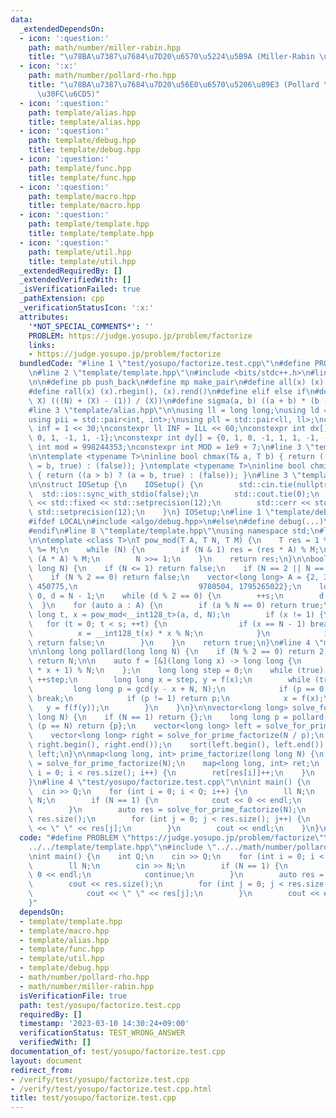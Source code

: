 ```yaml
---
data:
  _extendedDependsOn:
  - icon: ':question:'
    path: math/number/miller-rabin.hpp
    title: "\u78BA\u7387\u7684\u7D20\u6570\u5224\u5B9A (Miller-Rabin \u6CD5)"
  - icon: ':x:'
    path: math/number/pollard-rho.hpp
    title: "\u78BA\u7387\u7684\u7D20\u56E0\u6570\u5206\u89E3 (Pollard \u306E\u30ED\
      \u30FC\u6CD5)"
  - icon: ':question:'
    path: template/alias.hpp
    title: template/alias.hpp
  - icon: ':question:'
    path: template/debug.hpp
    title: template/debug.hpp
  - icon: ':question:'
    path: template/func.hpp
    title: template/func.hpp
  - icon: ':question:'
    path: template/macro.hpp
    title: template/macro.hpp
  - icon: ':question:'
    path: template/template.hpp
    title: template/template.hpp
  - icon: ':question:'
    path: template/util.hpp
    title: template/util.hpp
  _extendedRequiredBy: []
  _extendedVerifiedWith: []
  _isVerificationFailed: true
  _pathExtension: cpp
  _verificationStatusIcon: ':x:'
  attributes:
    '*NOT_SPECIAL_COMMENTS*': ''
    PROBLEM: https://judge.yosupo.jp/problem/factorize
    links:
    - https://judge.yosupo.jp/problem/factorize
  bundledCode: "#line 1 \"test/yosupo/factorize.test.cpp\"\n#define PROBLEM \"https://judge.yosupo.jp/problem/factorize\"\
    \n#line 2 \"template/template.hpp\"\n#include <bits/stdc++.h>\n#line 3 \"template/macro.hpp\"\
    \n\n#define pb push_back\n#define mp make_pair\n#define all(x) (x).begin(), (x).end()\n\
    #define rall(x) (x).rbegin(), (x).rend()\n#define elif else if\n#define updiv(N,\
    \ X) (((N) + (X) - (1)) / (X))\n#define sigma(a, b) ((a + b) * (b - a + 1) / 2)\n\
    #line 3 \"template/alias.hpp\"\n\nusing ll = long long;\nusing ld = long double;\n\
    using pii = std::pair<int, int>;\nusing pll = std::pair<ll, ll>;\nconstexpr int\
    \ inf = 1 << 30;\nconstexpr ll INF = 1LL << 60;\nconstexpr int dx[] = {1, 0, -1,\
    \ 0, 1, -1, 1, -1};\nconstexpr int dy[] = {0, 1, 0, -1, 1, 1, -1, -1};\nconstexpr\
    \ int mod = 998244353;\nconstexpr int MOD = 1e9 + 7;\n#line 3 \"template/func.hpp\"\
    \n\ntemplate <typename T>\ninline bool chmax(T& a, T b) { return ((a < b) ? (a\
    \ = b, true) : (false)); }\ntemplate <typename T>\ninline bool chmin(T& a, T b)\
    \ { return ((a > b) ? (a = b, true) : (false)); }\n#line 3 \"template/util.hpp\"\
    \n\nstruct IOSetup {\n    IOSetup() {\n        std::cin.tie(nullptr);\n      \
    \  std::ios::sync_with_stdio(false);\n        std::cout.tie(0);\n        std::cout\
    \ << std::fixed << std::setprecision(12);\n        std::cerr << std::fixed <<\
    \ std::setprecision(12);\n    }\n} IOSetup;\n#line 1 \"template/debug.hpp\"\n\
    #ifdef LOCAL\n#include <algo/debug.hpp>\n#else\n#define debug(...)\n#define line\n\
    #endif\n#line 8 \"template/template.hpp\"\nusing namespace std;\n#line 3 \"math/number/miller-rabin.hpp\"\
    \n\ntemplate <class T>\nT pow_mod(T A, T N, T M) {\n    T res = 1 % M;\n    A\
    \ %= M;\n    while (N) {\n        if (N & 1) res = (res * A) % M;\n        A =\
    \ (A * A) % M;\n        N >>= 1;\n    }\n    return res;\n}\n\nbool is_prime(long\
    \ long N) {\n    if (N <= 1) return false;\n    if (N == 2 || N == 3) return true;\n\
    \    if (N % 2 == 0) return false;\n    vector<long long> A = {2, 325, 9375, 28178,\
    \ 450775,\n                           9780504, 1795265022};\n    long long s =\
    \ 0, d = N - 1;\n    while (d % 2 == 0) {\n        ++s;\n        d >>= 1;\n  \
    \  }\n    for (auto a : A) {\n        if (a % N == 0) return true;\n        long\
    \ long t, x = pow_mod<__int128_t>(a, d, N);\n        if (x != 1) {\n         \
    \   for (t = 0; t < s; ++t) {\n                if (x == N - 1) break;\n      \
    \          x = __int128_t(x) * x % N;\n            }\n            if (t == s)\
    \ return false;\n        }\n    }\n    return true;\n}\n#line 4 \"math/number/pollard-rho.hpp\"\
    \n\nlong long pollard(long long N) {\n    if (N % 2 == 0) return 2;\n    if (is_prime(N))\
    \ return N;\n\n    auto f = [&](long long x) -> long long {\n        return (__int128_t(x)\
    \ * x + 1) % N;\n    };\n    long long step = 0;\n    while (true) {\n       \
    \ ++step;\n        long long x = step, y = f(x);\n        while (true) {\n   \
    \         long long p = gcd(y - x + N, N);\n            if (p == 0 || p == N)\
    \ break;\n            if (p != 1) return p;\n            x = f(x);\n         \
    \   y = f(f(y));\n        }\n    }\n}\n\nvector<long long> solve_for_prime_factorize(long\
    \ long N) {\n    if (N == 1) return {};\n    long long p = pollard(N);\n    if\
    \ (p == N) return {p};\n    vector<long long> left = solve_for_prime_factorize(p);\n\
    \    vector<long long> right = solve_for_prime_factorize(N / p);\n    left.insert(left.end(),\
    \ right.begin(), right.end());\n    sort(left.begin(), left.end());\n    return\
    \ left;\n}\n\nmap<long long, int> prime_factorize(long long N) {\n    auto res\
    \ = solve_for_prime_factorize(N);\n    map<long long, int> ret;\n    for (int\
    \ i = 0; i < res.size(); i++) {\n        ret[res[i]]++;\n    }\n    return ret;\n\
    }\n#line 4 \"test/yosupo/factorize.test.cpp\"\n\nint main() {\n    int Q;\n  \
    \  cin >> Q;\n    for (int i = 0; i < Q; i++) {\n        ll N;\n        cin >>\
    \ N;\n        if (N == 1) {\n            cout << 0 << endl;\n            continue;\n\
    \        }\n        auto res = solve_for_prime_factorize(N);\n        cout <<\
    \ res.size();\n        for (int j = 0; j < res.size(); j++) {\n            cout\
    \ << \" \" << res[j];\n        }\n        cout << endl;\n    }\n}\n"
  code: "#define PROBLEM \"https://judge.yosupo.jp/problem/factorize\"\n#include \"\
    ../../template/template.hpp\"\n#include \"../../math/number/pollard-rho.hpp\"\n\
    \nint main() {\n    int Q;\n    cin >> Q;\n    for (int i = 0; i < Q; i++) {\n\
    \        ll N;\n        cin >> N;\n        if (N == 1) {\n            cout <<\
    \ 0 << endl;\n            continue;\n        }\n        auto res = solve_for_prime_factorize(N);\n\
    \        cout << res.size();\n        for (int j = 0; j < res.size(); j++) {\n\
    \            cout << \" \" << res[j];\n        }\n        cout << endl;\n    }\n\
    }"
  dependsOn:
  - template/template.hpp
  - template/macro.hpp
  - template/alias.hpp
  - template/func.hpp
  - template/util.hpp
  - template/debug.hpp
  - math/number/pollard-rho.hpp
  - math/number/miller-rabin.hpp
  isVerificationFile: true
  path: test/yosupo/factorize.test.cpp
  requiredBy: []
  timestamp: '2023-03-10 14:30:24+09:00'
  verificationStatus: TEST_WRONG_ANSWER
  verifiedWith: []
documentation_of: test/yosupo/factorize.test.cpp
layout: document
redirect_from:
- /verify/test/yosupo/factorize.test.cpp
- /verify/test/yosupo/factorize.test.cpp.html
title: test/yosupo/factorize.test.cpp
---
```


